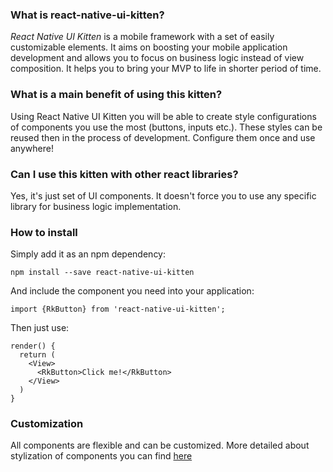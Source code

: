 ### What is react-native-ui-kitten?

*React Native UI Kitten* is a mobile framework with a set of easily customizable elements. 
It aims on boosting your mobile application development and allows you to focus on business logic instead of view composition. 
It helps you to bring your MVP to life in shorter period of time.

### What is a main benefit of using this kitten?

Using React Native UI Kitten you will be able to create style configurations of components you use the most (buttons, inputs etc.). 
These styles can be reused then in the process of development. Configure them once and use anywhere!

### Can I use this kitten with other react libraries?

Yes, it's just set of UI components. It doesn't force you to use any specific library for business logic implementation.

### How to install

Simply add it as an npm dependency:

```
npm install --save react-native-ui-kitten
```

And include the component you need into your application:
```
import {RkButton} from 'react-native-ui-kitten';
```

Then just use:

```
render() {
  return (
    <View>
      <RkButton>Click me!</RkButton>
    </View>
  )
}
```

### Customization
All components are flexible and can be customized.
More detailed about stylization of components you can find [here](#/docs/quick-start/customization)